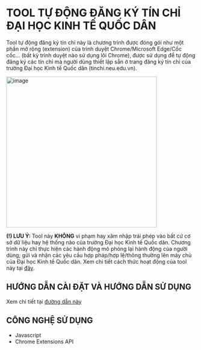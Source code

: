 # TOOL TỰ ĐỘNG ĐĂNG KÝ TÍN CHỈ ĐẠI HỌC KINH TẾ QUỐC DÂN

Tool tự động đăng ký tín chỉ này là chương trình được đóng gói như một phần mở rộng (extension) của trình duyệt Chrome/Microsoft Edge/Cốc cốc... (bất kỳ trình duyệt nào sử dụng lõi Chrome), được sử dụng để tự động đăng ký các tín chỉ mà người dùng thiết lập sẵn ở trang đăng ký tín chỉ của trường Đại học Kinh tế Quốc dân (tinchi.neu.edu.vn).

<img width="400" alt="image" src="https://github.com/P-ro-VL/Tin-Chi-NEU/assets/119289183/b2a1c3d1-a2c5-4d2b-83be-f246ecaf5231">

**(!) LƯU Ý:** Tool này **KHÔNG** vi phạm hay xâm nhập trái phép vào bất cứ cơ sở dữ liệu hay hệ thống nào của trường Đại học Kinh tế Quốc dân. Chương trình này chỉ thực hiện các hành động mô phỏng lại hành động của người dùng; gửi và nhận các yêu cầu hợp pháp/hợp lệ/thông thường lên máy chủ của Đại học Kinh tế Quốc dân. Xem chi tiết cách thức hoạt động của tool này tại [đây](https://github.com/P-ro-VL/Tin-Chi-NEU/blob/main/HOW-IT-WORKS.md).

## HƯỚNG DẪN CÀI ĐẶT VÀ HƯỚNG DẪN SỬ DỤNG
Xem chi tiết tại [đường dẫn này](https://docs.google.com/document/d/19KNKa-slwsDJ0Mqv3zbMLrQpRFDZpD65dzIbzZp-70s/edit?usp=sharing)

## CÔNG NGHỆ SỬ DỤNG
- Javascript
- Chrome Extensions API
